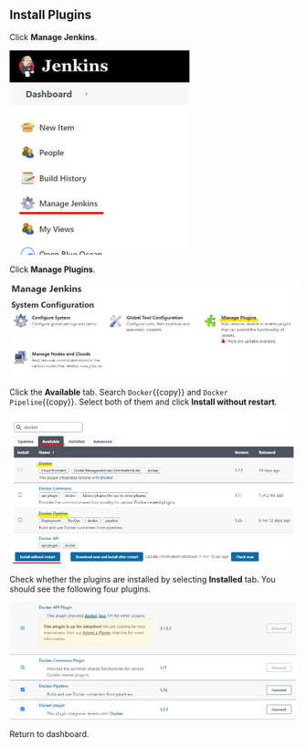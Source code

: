 ## Install Plugins

Click **Manage Jenkins**.

![Picture12](./assets/Picture12.png)

Click **Manage Plugins**.

![Picture13](./assets/Picture13.png)

Click the **Available** tab. Search `Docker`{{copy}} and `Docker Pipeline`{{copy}}. Select both of them and click **Install without restart**.

![Picture14](./assets/Picture14.png)

Check whether the plugins are installed by selecting **Installed** tab. You should see the following four plugins.

![Picture15](./assets/Picture15.png)

Return to dashboard.

<br/>
